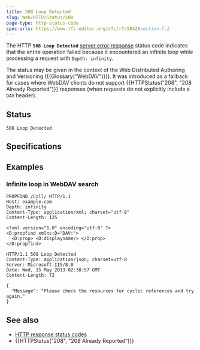 ```yaml
---
title: 508 Loop Detected
slug: Web/HTTP/Status/508
page-type: http-status-code
spec-urls: https://www.rfc-editor.org/rfc/rfc5842#section-7.2
---
```




The HTTP **`508 Loop Detected`** [server error response](/Web/HTTP/Status#server_error_responses) status code indicates that the entire operation failed because it encountered an infinite loop while processing a request with `Depth: infinity`.

The status may be given in the context of the Web Distributed Authoring and Versioning ({{Glossary("WebDAV")}}).
It was introduced as a fallback for cases where WebDAV clients do not support {{HTTPStatus("208", "208 Already Reported")}} responses (when requests do not explicitly include a `DAV` header).

## Status

```http
508 Loop Detected
```

## Specifications



## Examples

### Infinite loop in WebDAV search

```http
PROPFIND /Coll/ HTTP/1.1
Host: example.com
Depth: infinity
Content-Type: application/xml; charset="utf-8"
Content-Length: 125

<?xml version="1.0" encoding="utf-8" ?>
<D:propfind xmlns:D="DAV:">
  <D:prop> <D:displayname/> </D:prop>
</D:propfind>
```

```http
HTTP/1.1 508 Loop Detected
Content-Type: application/json; charset=utf-8
Server: Microsoft-IIS/8.0
Date: Wed, 15 May 2013 02:38:57 GMT
Content-Length: 72

{
  "Message": "Please check the resources for cyclic references and try again."
}
```

## See also

- [HTTP response status codes](/Web/HTTP/Status)
- {{HTTPStatus("208", "208 Already Reported")}}
